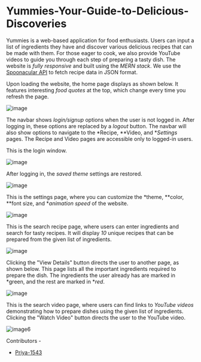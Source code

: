 # Yummies-Your-Guide-to-Delicious-Discoveries

Yummies is a web-based application for food enthusiasts. Users can input a list of ingredients they have and discover various delicious recipes that can be made with them. For those eager to cook, we also provide YouTube videos to guide you through each step of preparing a tasty dish. The website is *fully responsive* and built using the *MERN stack*. We use the [Spoonacular API](https://spoonacular.com/food-api/docs) to fetch recipe data in JSON format.

Upon loading the website, the home page displays as shown below. It features interesting *food quotes* at the top, which change every time you refresh the page.

![image](https://github.com/Kushpurohit23/Yummies-Your-Guide-to-Delicious-Discoveries/assets/96117695/d0fc0d9c-2953-49ac-aa6d-3c8171c13580)


The navbar shows *login/signup* options when the user is not logged in. After logging in, these options are replaced by a *logout* button. The navbar will also show options to navigate to the *Recipe, **Video, and **Settings* pages. The Recipe and Video pages are accessible only to logged-in users.

This is the login window.

![image](https://github.com/Kushpurohit23/Yummies-Your-Guide-to-Delicious-Discoveries/assets/96117695/3f45644a-d7e4-4e73-b296-189550fd0038)

After logging in, the *saved theme* settings are restored.

![image](https://github.com/Kushpurohit23/Yummies-Your-Guide-to-Delicious-Discoveries/assets/96117695/47237eed-abfb-4e1d-b2f7-5d3ba7f187ca)

This is the settings page, where you can customize the *theme, **color, **font size, and **animation speed* of the website.

![image](https://github.com/Kushpurohit23/Yummies-Your-Guide-to-Delicious-Discoveries/assets/96117695/72fb38a4-2938-41dd-b97d-8c96d89b9bb2)

This is the search recipe page, where users can enter ingredients and search for tasty recipes. It will display *10* unique recipes that can be prepared from the given list of ingredients.

![image](https://github.com/Kushpurohit23/Yummies-Your-Guide-to-Delicious-Discoveries/assets/96117695/c5cb9330-b32c-41ab-a867-505bf75dcb1b)

Clicking the "View Details" button directs the user to another page, as shown below. This page lists all the important ingredients required to prepare the dish. The ingredients the user already has are marked in *green, and the rest are marked in **red*.

![image](https://github.com/Kushpurohit23/Yummies-Your-Guide-to-Delicious-Discoveries/assets/96117695/5b13e4f2-fe64-4e3a-82ff-ff00f68f0021)

This is the search video page, where users can find links to *YouTube videos* demonstrating how to prepare dishes using the given list of ingredients. Clicking the "Watch Video" button directs the user to the YouTube video.

![image6](https://github.com/Kushpurohit23/Yummies-Your-Guide-to-Delicious-Discoveries/assets/96117695/bc4db77d-8f7d-4e54-b539-8d816b4b36a0)

Contributors - 
 - [Priya-1543](https://github.com/Priya-1543)
